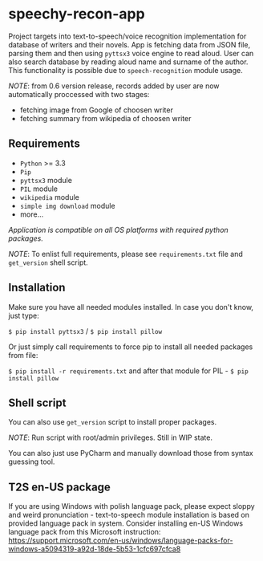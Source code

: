 # speechy-recon-app
Project targets into text-to-speech/voice recognition implementation for database of writers and their novels.
App is fetching data from JSON file, parsing them and then using `pyttsx3` voice engine to read aloud. 
User can also search database by reading aloud name and surname of the author. This functionality is possible due to `speech-recognition` module usage.

*NOTE*: from 0.6 version release, records added by user are now automatically proccessed with two stages:
* fetching image from Google of choosen writer
* fetching summary from wikipedia of choosen writer

## Requirements
* `Python` >= 3.3
* `Pip`
* `pyttsx3` module
* `PIL` module
* `wikipedia` module
* `simple img download` module
* more...

*Application is compatible on all OS platforms with required python packages.*

*NOTE*: To enlist full requirements, please see `requirements.txt` file and `get_version` shell script.

## Installation
Make sure you have all needed modules installed. In case you don't know, just type:


`$ pip install pyttsx3` / `$ pip install pillow` 

Or just simply call requirements to force pip to install all needed packages from file:

`$ pip install -r requirements.txt` and after that module for PIL - `$ pip install pillow`

## Shell script
You can also use `get_version` script to install proper packages. 

*NOTE*: Run script with root/admin privileges. Still in WIP state.

You can also just use PyCharm and manually download those from syntax guessing tool.

## T2S en-US package
If you are using Windows with polish language pack, please expect sloppy and weird pronunciation - text-to-speech module installation is based on provided language pack in system. Consider installing en-US Windows language pack from this Microsoft instruction: 
https://support.microsoft.com/en-us/windows/language-packs-for-windows-a5094319-a92d-18de-5b53-1cfc697cfca8
